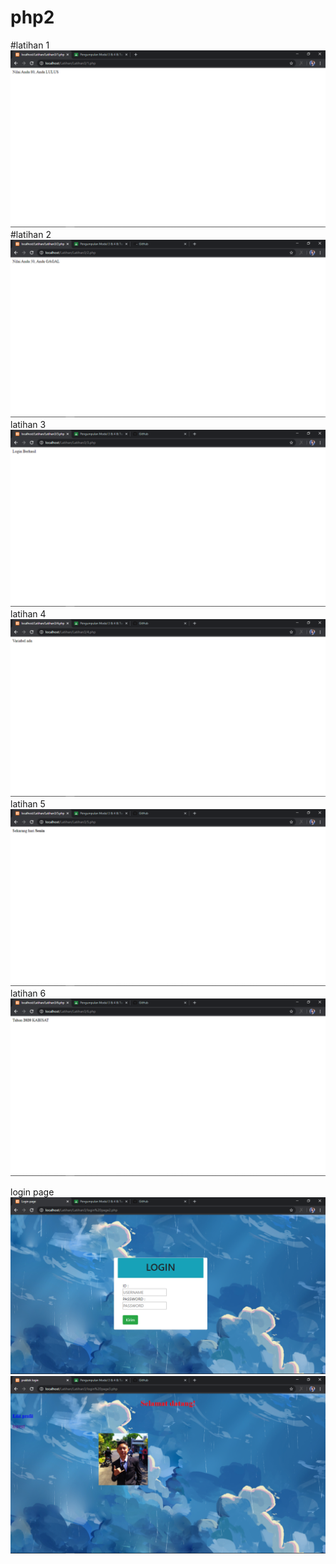 # php2
#latihan 1
![alt text](https://github.com/rezaalamsyah/php2/blob/master/Latihan3/Screenshot%20(252).png)
#latihan 2
![alt text](https://github.com/rezaalamsyah/php2/blob/master/Latihan3/Screenshot%20(253).png)
latihan 3
![alt text](https://github.com/rezaalamsyah/php2/blob/master/Latihan3/Screenshot%20(254).png)
latihan 4
![alt text](https://github.com/rezaalamsyah/php2/blob/master/Latihan3/Screenshot%20(255).png)
latihan 5
![alt text](https://github.com/rezaalamsyah/php2/blob/master/Latihan3/Screenshot%20(256).png)
latihan 6
![alt text](https://github.com/rezaalamsyah/php2/blob/master/Latihan3/Screenshot%20(257).png)

login page 
![alt text](https://github.com/rezaalamsyah/php2/blob/master/Latihan3/Screenshot%20(258).png)
![alt text](https://github.com/rezaalamsyah/php2/blob/master/Latihan3/Screenshot%20(259).png)
